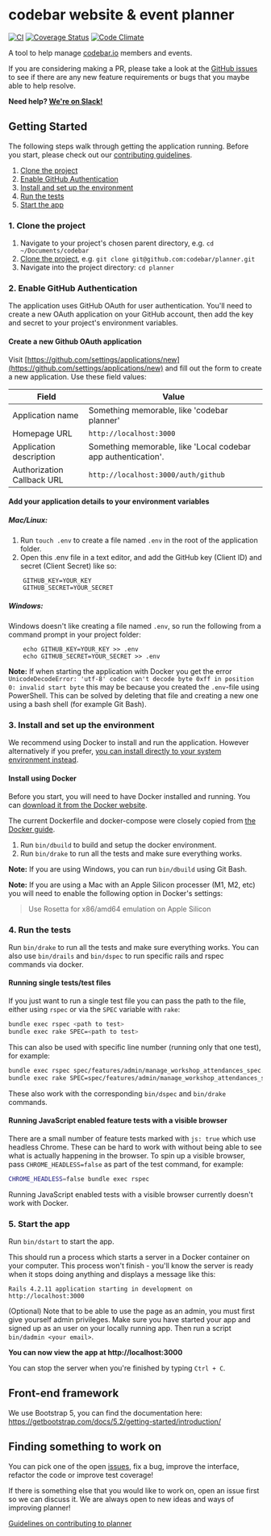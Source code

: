 # codebar website & event planner

[![CI](https://github.com/codebar/planner/workflows/CI/badge.svg?branch=master)](https://github.com/codebar/planner/actions?query=workflow%3ACI)
[![Coverage Status](https://coveralls.io/repos/codebar/planner/badge.png)](https://coveralls.io/r/codebar/planner)
[![Code Climate](https://codeclimate.com/github/codebar/planner.png)](https://codeclimate.com/github/codebar/planner)

A tool to help manage [codebar.io](https://codebar.io) members and events.

If you are considering making a PR, please take a look at the [GitHub issues](https://github.com/codebar/planner/issues) to see if there are any new feature requirements or bugs that you maybe able to help resolve.

**Need help? [We're on Slack!](https://slack.codebar.io)**

## Getting Started

The following steps walk through getting the application running. Before you start, please check out our [contributing guidelines](https://github.com/codebar/planner/blob/master/CONTRIBUTING.md).

1. [Clone the project](#1-clone-the-project)
2. [Enable GitHub Authentication](#2-enable-github-authentication)
3. [Install and set up the environment](#3-install-and-set-up-the-environment)
4. [Run the tests](#4-run-the-tests)
5. [Start the app](#5-start-the-app)

### 1. Clone the project

1. Navigate to your project's chosen parent directory, e.g. `cd ~/Documents/codebar`
2. [Clone the project](https://help.github.com/articles/cloning-a-repository/), e.g. `git clone git@github.com:codebar/planner.git`
3. Navigate into the project directory: `cd planner`

### 2. Enable GitHub Authentication

The application uses GitHub OAuth for user authentication. You'll need to create a new OAuth application on your GitHub account, then add the key and secret to your project's environment variables.

#### Create a new Github OAuth application

Visit [https://github.com/settings/applications/new](https://github.com/settings/applications/new) and fill out the form to create a new application. Use these field values:

| Field | Value |
| --- | --- |
| Application name | Something memorable, like 'codebar planner' |
| Homepage URL | `http://localhost:3000` |
| Application description | Something memorable, like 'Local codebar app authentication'. |
| Authorization Callback URL | `http://localhost:3000/auth/github` |

#### Add your application details to your environment variables

##### Mac/Linux:
1. Run `touch .env` to create a file named `.env` in the root of the application folder.
2. Open this .env file in a text editor, and add the GitHub key (Client ID) and secret (Client Secret) like so:
```
    GITHUB_KEY=YOUR_KEY
    GITHUB_SECRET=YOUR_SECRET
```

##### Windows:
Windows doesn't like creating a file named `.env`, so run the following
from a command prompt in your project folder:
```
    echo GITHUB_KEY=YOUR_KEY >> .env
    echo GITHUB_SECRET=YOUR_SECRET >> .env
```

**Note:** If when starting the application with Docker you get the error `UnicodeDecodeError: 'utf-8' codec can't decode byte 0xff in position 0: invalid start byte` this may be because you created the `.env`-file using PowerShell. This can be solved by deleting that file and creating a new one using a bash shell (for example Git Bash).

### 3. Install and set up the environment

We recommend using Docker to install and run the application. However alternatively if you prefer, [you can install directly to your system environment instead](https://github.com/codebar/planner/blob/master/native-installation-instructions.md).

#### Install using Docker

Before you start, you will need to have Docker installed and running. You can [download it from the Docker website](https://docker.com/).

The current Dockerfile and docker-compose were closely copied from [the Docker guide](https://docs.docker.com/compose/rails/).

1. Run `bin/dbuild` to build and setup the docker environment.
2. Run `bin/drake` to run all the tests and make sure everything works.

**Note:** If you are using Windows, you can run `bin/dbuild` using Git Bash.

**Note:** If you are using a Mac with an Apple Silicon processer (M1, M2, etc) you will need to enable the following option in Docker's settings:
> Use Rosetta for x86/amd64 emulation on Apple Silicon

### 4. Run the tests

Run `bin/drake` to run all the tests and make sure everything works.
You can also use `bin/drails` and `bin/dspec` to run specific rails and rspec commands via docker.

#### Running single tests/test files

If you just want to run a single test file you can pass the path to the file, either using `rspec` or via the `SPEC` variable with `rake`:
```bash
bundle exec rspec <path to test>
bundle exec rake SPEC=<path to test>
```

This can also be used with specific line number (running only that one test), for example:
```bash
bundle exec rspec spec/features/admin/manage_workshop_attendances_spec.rb:42
bundle exec rake SPEC=spec/features/admin/manage_workshop_attendances_spec.rb:42
```

These also work with the corresponding `bin/dspec` and `bin/drake` commands.

#### Running JavaScript enabled feature tests with a visible browser
There are a small number of feature tests marked with `js: true` which use
headless Chrome. These can be hard to work with without being able to see what is
actually happening in the browser. To spin up a visible browser, pass
`CHROME_HEADLESS=false` as part of the test command, for example:

```bash
CHROME_HEADLESS=false bundle exec rspec
```

Running JavaScript enabled tests with a visible browser currently doesn't work with Docker.

### 5. Start the app

Run `bin/dstart` to start the app.

This should run a process which starts a server in a Docker container on your computer. This process won't finish - you'll know the server is ready when it stops doing anything and displays a message like this:
```
Rails 4.2.11 application starting in development on http://localhost:3000
```

(Optional) Note that to be able to use the page as an admin, you must first give yourself admin privileges. Make sure you have started your app and signed up as an user on your locally running app. Then run a script `bin/dadmin <your email>`.

**You can now view the app at http://localhost:3000**

You can stop the server when you're finished by typing `Ctrl + C`.

## Front-end framework

We use Bootstrap 5, you can find the documentation here: https://getbootstrap.com/docs/5.2/getting-started/introduction/

## Finding something to work on

You can pick one of the open [issues](https://github.com/codebar/planner/issues), fix a bug, improve the interface, refactor the code or improve test coverage!

If there is something else that you would like to work on, open an issue first so we can discuss it. We are always open to new ideas and ways of improving planner!

[Guidelines on contributing to planner](https://github.com/codebar/planner/blob/master/CONTRIBUTING.md)
